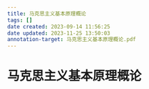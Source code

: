 ```yaml
---
title: 马克思主义基本原理概论
tags: []
date created: 2023-09-14 11:56:25
date updated: 2023-11-25 13:50:03
annotation-target: 马克思主义基本原理概论.pdf
---
```


# 马克思主义基本原理概论
